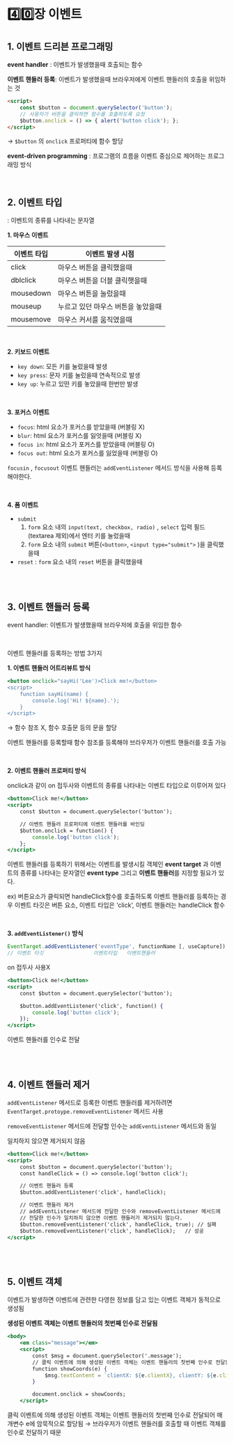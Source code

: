 # 4️⃣0️⃣장 이벤트 
## 1. 이벤트 드리븐 프로그래밍

**event handler** : 이벤트가 발생했을때 호출되는 함수

**이벤트 핸들러 등록**: 이벤트가 발생했을때 브라우저에게 이벤트 핸들러의 호출을 위임하는 것

```html
<script>
	const $button = document.querySelector('button');
	// 사용자가 버튼을 클릭하면 함수를 호출하도록 요청
	$button.onclick = () => { alert('button click'); };
</script>
```

→ `$button` 의 `onclick` 프로퍼티에 함수 할당

**event-driven programming** : 프로그램의 흐름을 이벤트 중심으로 제어하는 프로그래밍 방식

<br>

## 2. 이벤트 타입

: 이벤트의 종류를 나타내는 문자열

**1. 마우스 이벤트**

| 이벤트 타입 |  이벤트 발생 시점 |
| --- | --- |
| click | 마우스 버튼을 클릭했을때 |
| dblclick | 마우스 버튼을 더블 클릭햇을때 |
| mousedown | 마우스 버튼을 눌렀을때 |
| mouseup | 누르고 있던 마우스 버튼을 놓았을때  |
| mousemove | 마우스 커서를 움직였을때 |

<br>

**2. 키보드 이벤트**

- `key down`: 모든 키를 눌렀을때 발생
- `key press`: 문자 키를 눌렀을때 연속적으로 발생
- `key up`: 누르고 있떤 키를 놓았을때 한번만 발생

<br>

**3. 포커스 이벤트**

- `focus`: html 요소가 포커스를 받았을때 (버블링 X)
- `blur`: html 요소가 포커스를 잃엇을때 (버블링 X)
- `focus in`: html 요소가 포커스를 받았을때 (버블링 O)
- `focus out`: html 요소가 포커스를 잃었을때 (버블링 O)

`focusin` , `focusout` 이벤트 핸들러는 `addEventListener` 메서드 방식을 사용해 등록해야한다.

<br>

**4. 폼 이벤트**

- `submit`
    1. `form` 요소 내의 `input(text, checkbox, radio)` , `select` 입력 필드(textarea 제외)에서 엔터 키를 눌렀을때
    2. `form` 요소 내의 `submit` 버튼(`<button>`, `<input type="submit">` )을 클릭했을때
- `reset` : `form` 요소 내의 `reset` 버튼을 클릭했을때


<br>

<br>


## 3. 이벤트 핸들러 등록

event handler: 이벤트가 발생했을때 브라우저에 호출을 위임한 함수

<br>

이벤트 핸들러를 등록하는 방법 3가지

**1. 이벤트 핸들러 어트리뷰트 방식**

```jsx
<button onclick="sayHi('Lee')>Click me!</button>
<script>
	function sayHi(name) {
		console.log('Hi! ${name}.');
	}
</script>
```

→ 함수 참조 X, 함수 호출문 등의 문을 할당

이벤트 핸들러를 등록할때 함수 참조를 등록해야 브라우저가 이벤트 핸들러를 호출 가능

<br>

**2. 이벤트 핸들러 프로퍼티 방식**

onclick과 같이 on 접두사와 이벤트의 종류를 나타내는 이벤트 타입으로 이루어져 있다

```jsx
<button>Click me!</button>
<script>
	const $button = document.querySelector('button');

	// 이벤트 핸들러 프로퍼티에 이벤트 핸들러를 바인딩
	$button.onclick = function() {
		console.log('button click');
	};
</script>
```

이벤트 핸들러를 등록하기 위해서는 이벤트를 발생시킬 객체인 **event target** 과 이벤트의 종류를 나타내는 문자열인 **event type** 그리고 **이벤트 핸들러**를 지정할 필요가 있다.

ex) 버튼요소가 클릭되면 handleClick함수를 호출하도록 이벤트 핸들러를 등록하는 경우 이벤트 타깃은 버튼 요소, 이벤트 타입은 ‘click’, 이벤트 핸들러는 handleClick 함수

<br>

**3. `addEventListener()` 방식**

```jsx
EventTarget.addEventListener('eventType', functionName [, useCapture]);
// 이벤트 타깃                이벤트타입   이벤트핸들러  
```

on 접두사 사용X

```jsx
<button>Click me!</button>
<script>
	const $button = document.querySelector('button');

	$button.addEventListener('click', function() {
		console.log('button click');
	});
</script>
```

이벤트 핸들러를 인수로 전달

<br>

<br>


## 4. 이벤트 핸들러 제거

`addEventListener` 메서드로 등록한 이벤트 핸들러를 제거하려면 `EventTarget.protoype.removeEventListener` 메서드 사용

`removeEventListener` 메서드에 전달할 인수는 `addEventListener` 메서드와 동일

일치하지 않으면 제거되지 않음

```jsx
<button>Click me!</button>
<script>
	const $button = document.querySelector('button');
	const handleClick = () => console.log('button click');

	// 이벤트 핸들러 등록
	$button.addEventListener('click', handleClick);

	// 이벤트 핸들러 제거
	// addEventListener 메서드에 전달한 인수와 removeEventListener 메서드에
	// 전달한 인수가 일치하지 않으면 이벤트 핸들러가 제거되지 않는다.
	$button.removeEventListener('click', handleClick, true); // 실패
	$button.removeEventListener('click', handleClick);   // 성공
</script>
```

<br>

<br>

## 5. 이벤트 객체

이벤트가 발생하면 이벤트에 관련한 다영한 정보를 담고 있는 이벤트 객체가 동적으로 생성됨

**생성된 이벤트 객체는 이벤트 핸들러의 첫번째 인수로 전달됨**

```jsx
<body>
	<em class="message"></em>
	<script>
		const $msg = document.querySelector('.message');
		// 클릭 이벤트에 의해 생성된 이벤트 객체는 이벤트 핸들러의 첫번째 인수로 전달됨
		function showCoords(e) {
			$msg.textContent = `clientX: ${e.clientX}, clientY: ${e.clientY}`;
		}

		document.onclick = showCoords;
	</script>
```

클릭 이벤트에 의해 생성된 이벤트 객체는 이벤트 핸들러의 첫번째 인수로 전달되어 매개변수 e에 암묵적으로 할당됨 → 브라우저가 이벤트 핸들러를 호출할 때 이벤트 객체를 인수로 전달하기 때문